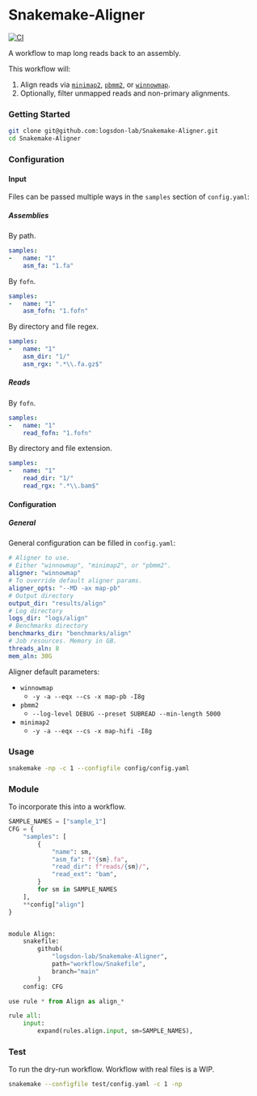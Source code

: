 # Snakemake-Aligner
[![CI](https://github.com/logsdon-lab/Snakemake-Aligner/actions/workflows/main.yml/badge.svg)](https://github.com/logsdon-lab/Snakemake-Aligner/actions/workflows/main.yml)

A workflow to map long reads back to an assembly.

This workflow will:
1. Align reads via [`minimap2`](https://github.com/lh3/minimap2), [`pbmm2`](https://github.com/PacificBiosciences/pbmm2), or [`winnowmap`](https://github.com/marbl/Winnowmap).
2. Optionally, filter unmapped reads and non-primary alignments.

### Getting Started
```bash
git clone git@github.com:logsdon-lab/Snakemake-Aligner.git
cd Snakemake-Aligner
```

### Configuration

#### Input
Files can be passed multiple ways in the `samples` section of `config.yaml`:

##### Assemblies
By path.
```yaml
samples:
-   name: "1"
    asm_fa: "1.fa"
```

By `fofn`.
```yaml
samples:
-   name: "1"
    asm_fofn: "1.fofn"
```

By directory and file regex.
```yaml
samples:
-   name: "1"
    asm_dir: "1/"
    asm_rgx: ".*\\.fa.gz$"
```

##### Reads
By `fofn`.
```yaml
samples:
-   name: "1"
    read_fofn: "1.fofn"
```

By directory and file extension.
```yaml
samples:
-   name: "1"
    read_dir: "1/"
    read_rgx: ".*\\.bam$"
```

#### Configuration

##### General
General configuration can be filled in `config.yaml`:
```yaml
# Aligner to use.
# Either "winnowmap", "minimap2", or "pbmm2".
aligner: "winnowmap"
# To override default aligner params.
aligner_opts: "--MD -ax map-pb"
# Output directory
output_dir: "results/align"
# Log directory
logs_dir: "logs/align"
# Benchmarks directory
benchmarks_dir: "benchmarks/align"
# Job resources. Memory in GB.
threads_aln: 8
mem_aln: 30G
```

Aligner default parameters:
* `winnowmap`
    * `-y -a --eqx --cs -x map-pb -I8g`
* `pbmm2`
    * `--log-level DEBUG --preset SUBREAD --min-length 5000`
* `minimap2`
    * `-y -a --eqx --cs -x map-hifi -I8g`

### Usage
```bash
snakemake -np -c 1 --configfile config/config.yaml
```

### Module
To incorporate this into a workflow.

```python
SAMPLE_NAMES = ["sample_1"]
CFG = {
    "samples": [
        {
            "name": sm,
            "asm_fa": f"{sm}.fa",
            "read_dir": f"reads/{sm}/",
            "read_ext": "bam",
        }
        for sm in SAMPLE_NAMES
    ],
    **config["align"]
}


module Align:
    snakefile:
        github(
            "logsdon-lab/Snakemake-Aligner",
            path="workflow/Snakefile",
            branch="main"
        )
    config: CFG

use rule * from Align as align_*

rule all:
    input:
        expand(rules.align.input, sm=SAMPLE_NAMES),
```

### Test
To run the dry-run workflow. Workflow with real files is a WIP.
```bash
snakemake --configfile test/config.yaml -c 1 -np
```
